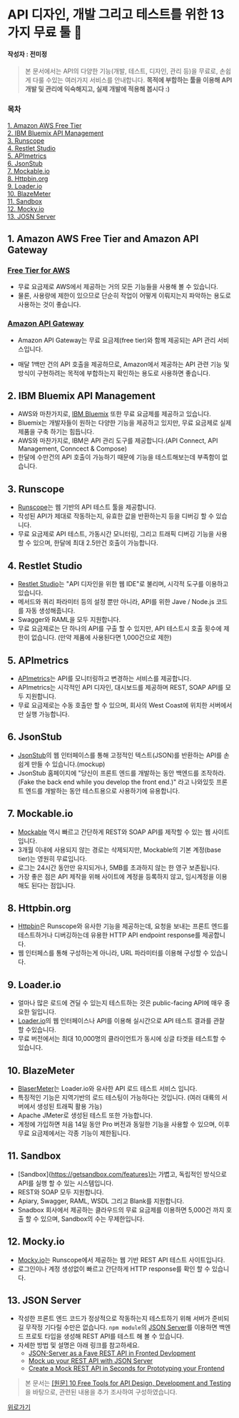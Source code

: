<a name = "위"></a>

# API 디자인, 개발 그리고 테스트를 위한 13가지 무료 툴 📡
#### 작성자 : 전미정

> 본 문서에서는 API의 다양한 기능(개발, 테스트, 디자인, 관리 등)을 무료로, 손쉽게 다룰 수있는 여러가지 서비스를 안내합니다. **목적에 부합하는 툴을 이용해 API 개발 및 관리에 익숙해지고, 실제 개발에 적용해 봅시다 :)**

### 목차
[1. Amazon AWS Free Tier](#1)   
[2. IBM Bluemix API Management](#2)  
[3. Runscope](#3)  
[4. Restlet Studio](#4)  
[5. APImetrics](#5)  
[6. JsonStub](#6)  
[7. Mockable.io](#7)  
[8. Httpbin.org](#8)  
[9. Loader.io](#9)  
[10. BlazeMeter](#10)  
[11. Sandbox](#11)  
[12. Mocky.io](#12)  
[13. JOSN Server](#13)

<a name = "1"></a>
## 1. Amazon AWS Free Tier and Amazon API Gateway

### [Free Tier for AWS](http://www.infoworld.com/article/3046613/cloud-computing/make-the-most-of-free-amazon-web-services.html)
* 무료 요금제로 AWS에서 제공하는 거의 모든 기능들을 사용해 볼 수 있습니다. 
* 물론, 사용량에 제한이 있으므로 단순히 작업이 어떻게 이뤄지는지 파악하는 용도로 사용하는 것이 좋습니다.

### [Amazon API Gateway](http://aws.amazon.com/api-gateway/)
* Amazon API Gateway는 무료 요금제(free tier)와 함께 제공되는 API 관리 서비스입니다.

* 매달 1백만 건의 API 호출을 제공하므로,  Amazon에서 제공하는 API 관련 기능 및 방식이 구현하려는 목적에 부합하는지 확인하는 용도로 사용하면 좋습니다.


<a name = "2"></a>
## 2. IBM Bluemix API Management

* AWS와 마찬가지로, [IBM Bluemix](https://console.ng.bluemix.net/catalog/services/api-connect/) 또한 무료 요금제를 제공하고 있습니다.
* Bluemix는 개발자들이 원하는 다양한 기능을 제공하고 있지만, 무료 요금제로 실제 제품을 구축 하기는 힘듭니다.
* AWS와 마찬가지로, IBM은 API 관리 도구를 제공합니다.(API Connect, API Management, Conncect & Compose)
* 한달에 수만건의 API 호출이 가능하기 때문에 기능을 테스트해보는데 부족함이 없습니다.

<a name = "3"></a>
## 3. Runscope
* [Runscope](https://www.runscope.com/pricing-and-plans)는 웹 기반의 API 테스트 툴을 제공합니다.
* 작성된 API가 제대로 작동하는지, 유효한 값을 반환하는지 등을 디버깅 할 수 있습니다.
* 무료 요금제로 API 테스트, 가동시간 모니터링, 그리고 트래픽 디버깅 기능을 사용할 수 있으며, 한달에 최대 2.5만건  호출이 가능합니다.

<a name = "4"></a>
## 4. Restlet Studio
* [Restlet Studio](https://restlet.com/)는 "API 디자인을 위한 웹 IDE"로 불리며, 시각적 도구를 이용하고있습니다.
* 메서드와 쿼리 파라미터 등의 설정 뿐만 아니라, API를 위한 Jave / Node.js 코드를 자동 생성해줍니다.
* Swagger와 RAML을 모두 지원합니다.
* 무료 요금제로는 단 하나의 API를 구출 할 수 있지만, API 테스트시 호출 횟수에 제한이 없습니다. (만약 제품에 사용된다면 1,000건으로 제한)

<a name = "5"></a>
## 5. APImetrics
* [APImetrics](http://apimetrics.io/)는 API를 모니터링하고 변경하는 서비스를 제공합니다.
* APImetrics는 시각적인 API 디자인, 대시보드를 제공하며 REST, SOAP API를 모두 지원합니다.
* 무료 요금제로는 수동 호출만 할 수 있으며, 회사의 West Coast에 위치한 서버에서만 실행 가능합니다.

<a name = "6"></a>
## 6. JsonStub
* [JsonStub](http://jsonstub.com/)의 웹 인터페이스를 통해 고정적인 텍스트(JSON)를 반환하는 API를 손쉽게 만들 수 있습니다.(mockup)
* JsonStub 홈페이지에 "당신이 프론트 엔드를 개발하는 동안 백엔드를 조작하라. (Fake the back end while you develop the front end.)" 라고 나와있듯 프론트 엔드를 개발하는 동안 테스트용으로 사용하기에 유용합니다.

<a name = "7"></a>
## 7. Mockable.io
* [Mockable](https://www.mockable.io/) 역시 빠르고 간단하게 REST와 SOAP API를 제작할 수 있는 웹 사이트입니다.
* 3개월 이내에 사용되지 않는 경로는 삭제되지만, Mockable의 기본 계정(base tier)는 영원히 무료입니다.
* 로그는 24시간 동안만 유지되거나, 5MB를 초과하지 않는 한 영구 보존됩니다.
* 가장 좋은 점은 API 제작을 위해 사이트에 계정을 등록하지 않고, 임시계정을 이용 해도 된다는 점입니다.

<a name = "8"></a>
## 8. Httpbin.org
* [Httpbin](http://httpbin.org/)은 Runscope와 유사한 기능을 제공하는데, 요청을 보내는 프론트 엔드를 테스트하거나 디버깅하는데 유용한 HTTP API endpoint response를 제공합니다.
* 웹 인터페스를 통해 구성하는게 아니라, URL 파라미터를 이용해 구성할 수 있습니다.

<a name = "9"></a>
## 9. Loader.io
* 얼마나 많은 로드에 견딜 수 있는지 테스트하는 것은 public-facing API에 매우 중요한 일입니다. 
* [Loader.io](https://loader.io/)의 웹 인터페이스나 API를 이용해 실시간으로 API 테스트 결과를 관찰 할 수있습니다.
* 무료 버전에서는 최대 10,000명의 클라이언트가 동시에 싱글 타겟을 테스트할 수 있습니다.

<a name = "10"></a>
## 10. BlazeMeter
* [BlaserMeter](https://www.blazemeter.com/)는 Loader.io와 유사한 API 로드 테스트 서비스 입니다. 
* 특징적인 기능은 지역기반의 로드 테스팅이 가능하다는 것입니다. (여러 대륙의 서버에서 생성된 트래픽 활용 가능)
* Apache JMeter로 생성된 테스트 또한 가능합니다.
* 계정에 가입하면 처음 14일 동안 Pro 버전과 동일한 기능을 사용할 수 있으며, 이후 무료 요금제에서는 각종 기능이 제한됩니다.

<a name = "11"></a>
## 11. Sandbox
* [Sandbox]{https://getsandbox.com/features}는 가볍고, 독립적인 방식으로 API를 실행 할 수 있는 시스템입니다.
* REST와 SOAP 모두 지원합니다.
* Apiary, Swagger, RAML, WSDL 그리고 Blank를 지원합니다.
* Snadbox 회사에서 제공하는 클라우드의 무료 요금제를 이용하면 5,000건 까지 호출 할 수 있으며, Sandbox의 수는 무제한입니다.

<a name = "12"></a>
## 12. Mocky.io
* [Mocky.io](http://www.mocky.io)는 Runscope에서 제공하는 웹 기반 REST API 테스트 사이트입니다.
* 로그인이나 계정 생성없이 빠르고 간단하게 HTTP response를 확인 할 수 있습니다.

<a name = "13"></a>
## 13. JSON Server
* 작성한 프론트 엔드 코드가 정상적으로 작동하는지 테스트하기 위해 서버가 준비되길 무작정 기다릴 수만은 없습니다. `npm module`의 [JSON Server](https://github.com/typicode/json-server)를 이용하면 백엔드 프로토 타입을 생성해 REST API를 테스트 해 볼 수 있습니다.
* 자세한 방법 및 설명은 아래 링크를 참고하세요.
	* [JSON-Server as a Fave REST API in Fronted Devlopment](https://scotch.io/tutorials/json-server-as-a-fake-rest-api-in-frontend-development)
	* [Mock up your REST API with JSON Server](http://www.betterpixels.co.uk/projects/2015/05/09/mock-up-your-rest-api-with-json-server/)
	* [Create a Mock REST API in Seconds for Prototyping your Frontend](https://coligo.io/create-mock-rest-api-with-json-server/)

	
> 본 문서는 [[원문] 10 Free Tools for API Design, Development and Testing](http://www.infoworld.com/article/3060731/apis/10-free-tools-for-api-design-development-and-testing.html#slide1)을 바탕으로, 관련된 내용을 추가 조사하여 구성하였습니다.

[위로가기](#위)